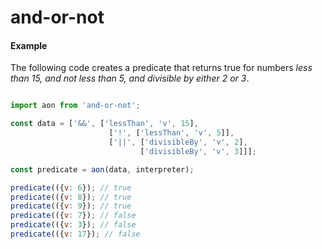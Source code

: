 # and-or-not

#### Example

The following code creates a predicate that returns true for numbers _less than 15, and not less than 5, and divisible by either 2 or 3_.

```javascript

import aon from 'and-or-not';

const data = ['&&', ['lessThan', 'v', 15],
                      ['!', ['lessThan', 'v', 5]],
                      ['||', ['divisibleBy', 'v', 2],
                             ['divisibleBy', 'v', 3]]];

const predicate = aon(data, interpreter);

predicate(({v: 6}); // true
predicate(({v: 8}); // true
predicate(({v: 9}); // true
predicate(({v: 7}); // false
predicate(({v: 3}); // false
predicate(({v: 17}); // false

```
